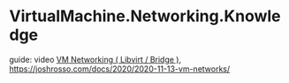 # VirtualMachine.Networking.Knowledge
guide: video [VM Networking ( Libvirt / Bridge )](https://youtu.be/6435eNKpyYw), https://joshrosso.com/docs/2020/2020-11-13-vm-networks/
